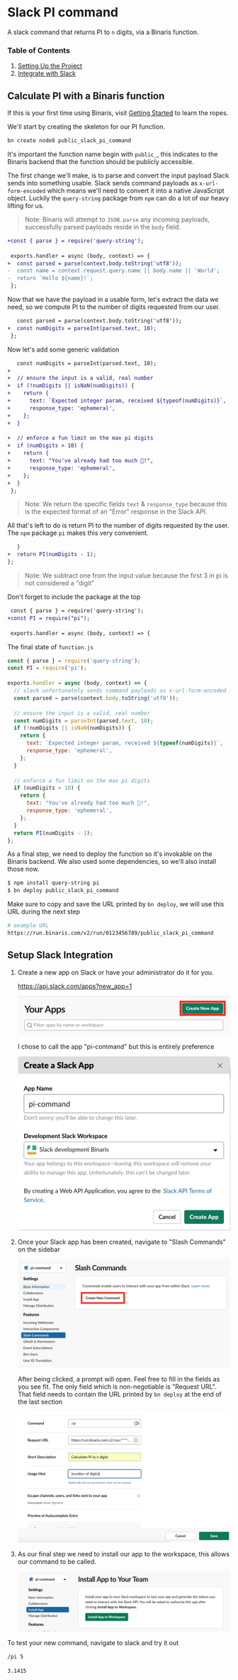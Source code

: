 # Slack PI command

A slack command that returns PI to `n` digits, via a Binaris function.


### Table of Contents
1. [Setting Up the Project](#calculate-pi) 
1. [Integrate with Slack](#integrate-slack)

<a name="calculate-pi"></a>

## Calculate PI with a Binaris function

If this is your first time using Binaris, visit [Getting Started](https://dev.binaris.com/tutorials/nodejs/getting-started/) to learn the ropes.


We'll start by creating the skeleton for our PI function.

```bash
bn create node8 public_slack_pi_command
```

It's important the function name begin with `public_`, this indicates to the Binaris backend that the function should be publicly accessible.

The first change we'll make, is to parse and convert the input payload Slack sends into something usable. Slack sends command payloads as `x-url-form-encoded` which means we'll need to convert it into a native JavaScript object. Luckily the `query-string` package from `npm` can do a lot of our heavy lifting for us.

> Note: Binaris will attempt to `JSON.parse` any incoming payloads, successfully parsed payloads reside in the `body` field.

```diff
+const { parse } = require('query-string');

 exports.handler = async (body, context) => {
+  const parsed = parse(context.body.toString('utf8'));
-  const name = context.request.query.name || body.name || 'World';
-  return `Hello ${name}!`;
 };
```

Now that we have the payload in a usable form, let's extract the data we need, so we compute PI to the number of digits requested from our user.

```diff
   const parsed = parse(context.body.toString('utf8'));
+  const numDigits = parseInt(parsed.text, 10);
 };
```

Now let's add some generic validation

```diff
   const numDigits = parseInt(parsed.text, 10);
+
+  // ensure the input is a valid, real number
+  if (!numDigits || isNaN(numDigits)) {
+    return {
+      text: `Expected integer param, received ${typeof(numDigits)}`,
+      response_type: 'ephemeral',
+    };
+  }

+  // enforce a fun limit on the max pi digits
+  if (numDigits > 10) {
+    return {
+      text: "You've already had too much 🥧!",
+      response_type: 'ephemeral',
+    };
+  }
 };
```

> Note: We return the specific fields `text` & `response_type` because this is the expected format of an "Error" response in the Slack API.

All that's left to do is return PI to the number of digits requested by the user. The `npm` package `pi` makes this very convenient.


```diff
   }
+  return PI(numDigits - 1);
};

```

> Note: We subtract one from the input value because the first 3 in pi is not considered a "digit"

Don't forget to include the package at the top

```diff
 const { parse } = require('query-string');
+const PI = require("pi");

 exports.handler = async (body, context) => {
```

The final state of `function.js`

```JavaScript
const { parse } = require('query-string');
const PI = require('pi');

exports.handler = async (body, context) => {
  // slack unfortunately sends command payloads as x-url-form-encoded
  const parsed = parse(context.body.toString('utf8'));

  // ensure the input is a valid, real number
  const numDigits = parseInt(parsed.text, 10);
  if (!numDigits || isNaN(numDigits)) {
    return {
      text: `Expected integer param, received ${typeof(numDigits)}`,
      response_type: 'ephemeral',
    };
  }

  // enforce a fun limit on the max pi digits
  if (numDigits > 10) {
    return {
      text: "You've already had too much 🥧!",
      response_type: 'ephemeral',
    };
  }
  return PI(numDigits - 1);
};
```

As a final step, we need to deploy the function so it's invokable on the Binaris backend. We also used some dependencies, so we'll also install those now.

```bash
$ npm install query-string pi
$ bn deploy public_slack_pi_command
```

Make sure to copy and save the URL printed by `bn deploy`, we will use this URL during the next step

```bash
# example URL
https://run.binaris.com/v2/run/0123456789/public_slack_pi_command
```

<a name="integrate-slack"></a>

## Setup Slack Integration

1. Create a new app on Slack or have your administrator do it for you.
  
    https://api.slack.com/apps?new_app=1

    ![create-app](./assets/create-app.png)

    I chose to call the app "pi-command" but this is entirely preference

    ![create-app-confirm](./assets/create-app-confirm.png)

1. Once your Slack app has been created, navigate to "Slash Commands" on the sidebar

    ![create-slash-command](./assets/create-slash-command.png)

   After being clicked, a prompt will open. Feel free to fill in the fields as you see fit. The only field which is non-negotiable is "Request URL". That field needs to contain the URL printed by `bn deploy` at the end of the last section

    ![slash-command-confirm](./assets/slash-command-confirm.png)

1. As our final step we need to install our app to the workspace, this allows our command to be called.

    ![install-app](./assets/install-app.png)


To test your new command, navigate to slack and try it out

```
/pi 5

3.1415
```